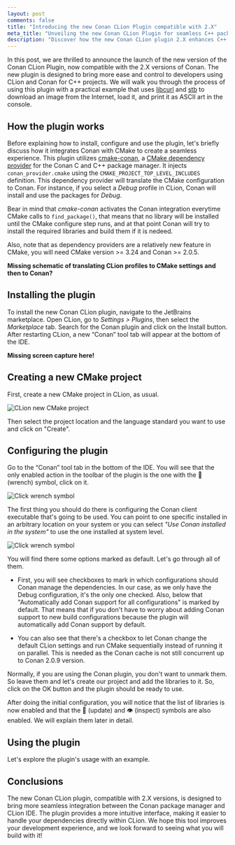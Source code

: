```yaml
---
layout: post
comments: false
title: "Introducing the new Conan CLion Plugin compatible with 2.X"
meta_title: "Unveiling the new Conan CLion Plugin for seamless C++ package management - Conan Blog"
description: "Discover how the new Conan CLion plugin 2.X enhances C++ development, with a practical example using OpenCV and a library for loading images from the internet."
---
```


In this post, we are thrilled to announce the launch of the new version of the Conan CLion
Plugin, now compatible with the 2.X versions of Conan. The new plugin is designed to bring
more ease and control to developers using CLion and Conan for C++ projects. We will walk
you through the process of using this plugin with a practical example that uses
[libcurl](https://curl.se/libcurl/) and [stb](https://github.com/nothings/stb) to download
an image from the Internet, load it, and print it as ASCII art in the console.

## How the plugin works

Before explaining how to install, configure and use the plugin, let's briefly discuss how
it integrates Conan with CMake to create a seamless experience. This plugin utilizes
[cmake-conan](https://github.com/conan-io/cmake-conan/tree/develop2), a [CMake dependency
provider](https://cmake.org/cmake/help/latest/guide/using-dependencies/index.html#dependency-providers)
for the Conan C and C++ package manager. It injects ``conan_provider.cmake`` using the
``CMAKE_PROJECT_TOP_LEVEL_INCLUDES`` definition. This dependency provider will translate
the CMake configuration to Conan. For instance, if you select a *Debug* profile in CLion,
Conan will install and use the packages for *Debug*. 

Bear in mind that *cmake-conan* activates the Conan integration everytime CMake calls to
``find_package()``, that means that no library will be installed until the CMake configure
step runs, and at that point Conan will try to install the required libraries and build
them if it is nedeed.

Also, note that as dependency providers are a relatively new feature in CMake, you will need
CMake version >= 3.24 and Conan >= 2.0.5.

**Missing schematic of translating CLion profiles to CMake settings and then to Conan?**

## Installing the plugin

To install the new Conan CLion plugin, navigate to the JetBrains marketplace. Open CLion,
go to *Settings > Plugins*, then select the *Marketplace* tab. Search for the Conan plugin
and click on the Install button. After restarting CLion, a new “Conan” tool tab will
appear at the bottom of the IDE.

**Missing screen capture here!**

## Creating a new CMake project

First, create a new CMake project in CLion, as usual. 

<p class="centered">
    <img  src="{{ site.baseurl }}/assets/post_images/2023-08-22/clion-new-project.png" style="display: block; margin-left: auto; margin-right: auto;" alt="CLion new CMake project"/>
</p>

Then select the project location and the language standard you want to use and click on
"Create".

## Configuring the plugin

Go to the “Conan” tool tab in the bottom of the IDE. You will see that the only enabled
action in the toolbar of the plugin is the one with the 🔧 (wrench) symbol, click on it. 

<p class="centered">
    <img  src="{{ site.baseurl }}/assets/post_images/2023-08-22/clion-configuration-1.png" style="display: block; margin-left: auto; margin-right: auto;" alt="Click wrench symbol"/>
</p>

The first thing you should do there is configuring the Conan client executable that's
going to be used. You can point to one specific installed in an arbitrary location on your
system or you can select *"Use Conan installed in the system"* to use the one installed at
system level.

<p class="centered">
    <img  src="{{ site.baseurl }}/assets/post_images/2023-08-22/clion-configuration-2.png" style="display: block; margin-left: auto; margin-right: auto;" alt="Click wrench symbol"/>
</p>

You will find there some options marked as default. Let's go through all of them.

- First, you will see checkboxes to mark in which configurations should Conan manage the
  dependencies. In our case, as we only have the Debug configuration, it's the only one
  checked. Also, below that "Automatically add Conan support for all configurations" is
  marked by default. That means that if you don't have to worry about adding Conan support
  to new build configurations because the plugin will automatically add Conan support by
  default.

- You can also see that there's a checkbox to let Conan change the default CLion settings
  and run CMake sequentially instead of running it on parallel. This is needed as the
  Conan cache is not still concurrent up to Conan 2.0.9 version.

Normally, if you are using the Conan plugin, you don't want to unmark them. So leave them
and let's create our project and add the libraries to it. So, click on the OK button and
the plugin should be ready to use.

After doing the initial configuration, you will notice that the list of libraries is now
enabled and that the 🔄 (update) and 👁️ (inspect) symbols are also enabled. We will
explain them later in detail.

## Using the plugin

Let's explore the plugin's usage with an example. 

## Conclusions

The new Conan CLion plugin, compatible with 2.X versions, is designed to bring more
seamless integration between the Conan package manager and CLion IDE. The plugin provides
a more intuitive interface, making it easier to handle your dependencies directly within
CLion. We hope this tool improves your development experience, and we look forward to
seeing what you will build with it!


